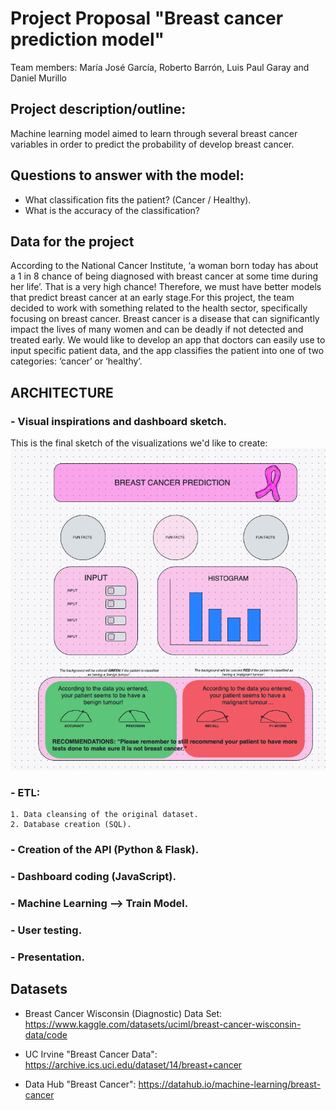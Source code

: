 
# Project Proposal "Breast cancer prediction model"

Team members: María José García, Roberto Barrón, Luis Paul Garay and Daniel Murillo

## Project description/outline: 
Machine learning model aimed to learn through several breast cancer variables in order to predict the probability of develop breast cancer.                    

## Questions to answer with the model:  
- What classification fits the patient? (Cancer / Healthy). 
- What is the accuracy of the classification?

## Data for the project

According to the National Cancer Institute, ‘a woman born today has about a 1 in 8 chance of being diagnosed with breast cancer at some time during her life’. That is a very high chance! Therefore, we must have better models that predict breast cancer at an early stage.For this project, the team decided to work with something related to the health sector, specifically focusing on breast cancer. Breast cancer is a disease that can significantly impact the lives of many women and can be deadly if not detected and treated early. 
We would like to develop an app that doctors can easily use to input specific patient data, and the app classifies the patient into one of two categories: ‘cancer’ or ‘healthy’.

## ARCHITECTURE

### - Visual inspirations and dashboard sketch.
This is the final sketch of the visualizations we'd like to create:
![image](https://github.com/MajoGarciaMontes/FINAL-PROJECT/blob/main/SKETCH%20OF%20THE%20PROJECT.png)

### - ETL: 
    1. Data cleansing of the original dataset.
    2. Database creation (SQL).

### - Creation of the API (Python & Flask).
### - Dashboard coding (JavaScript).
### - Machine Learning --> Train Model.
### - User testing.
### - Presentation.

## Datasets
- Breast Cancer Wisconsin (Diagnostic) Data Set: https://www.kaggle.com/datasets/uciml/breast-cancer-wisconsin-data/code 

- UC Irvine "Breast Cancer Data": https://archive.ics.uci.edu/dataset/14/breast+cancer

- Data Hub "Breast Cancer": https://datahub.io/machine-learning/breast-cancer

